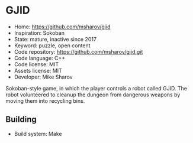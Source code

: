 # GJID

- Home: https://github.com/msharov/gjid
- Inspiration: Sokoban
- State: mature, inactive since 2017
- Keyword: puzzle, open content
- Code repository: https://github.com/msharov/gjid.git
- Code language: C++
- Code license: MIT
- Assets license: MIT
- Developer: Mike Sharov

Sokoban-style game, in which the player controls a robot called GJID. The robot volunteered to cleanup the dungeon from dangerous weapons by moving them into recycling bins.

## Building

- Build system: Make
